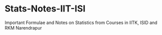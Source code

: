 # Stats-Notes-IIT-ISI
Important Formulae and Notes on Statistics from Courses in IITK, ISID and RKM Narendrapur
